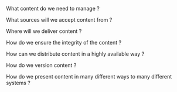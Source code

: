 What content do we need to manage ?

What sources will we accept content from ?

Where will we deliver content ?

How do we ensure the integrity of the content ?

How can we distribute content in a highly available way ?

How do we version content ?

How do we present content in many different ways to many different systems ?